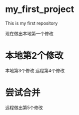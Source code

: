# my_first_project
This is my first repository





现在做出本地第一个修改

# 本地第2个修改

本地第3个修改
远程第4个修改






尝试合并
=======
远程做出第5个修改

